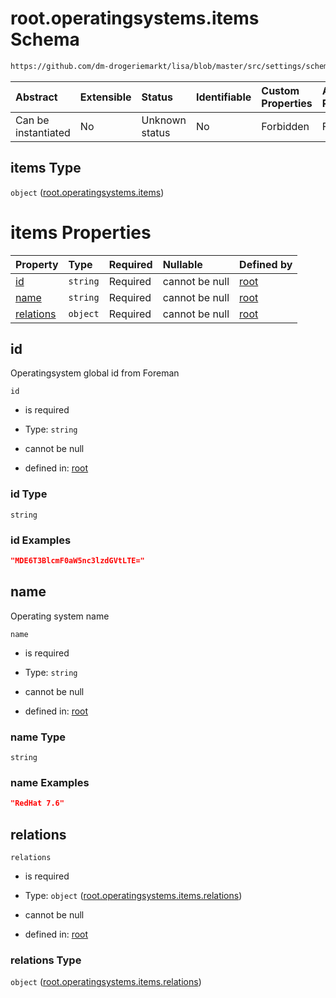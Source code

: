 # root.operatingsystems.items Schema

```txt
https://github.com/dm-drogeriemarkt/lisa/blob/master/src/settings/schema.json#/properties/operatingsystems/items
```



| Abstract            | Extensible | Status         | Identifiable | Custom Properties | Additional Properties | Access Restrictions | Defined In                                                                               |
| :------------------ | :--------- | :------------- | :----------- | :---------------- | :-------------------- | :------------------ | :--------------------------------------------------------------------------------------- |
| Can be instantiated | No         | Unknown status | No           | Forbidden         | Forbidden             | none                | [settings.schema.json\*](../../src/settings/settings.schema.json "open original schema") |

## items Type

`object` ([root.operatingsystems.items](settings-properties-rootoperatingsystems-rootoperatingsystemsitems.md))

# items Properties

| Property                | Type     | Required | Nullable       | Defined by                                                                                                                                                                                                                                                          |
| :---------------------- | :------- | :------- | :------------- | :------------------------------------------------------------------------------------------------------------------------------------------------------------------------------------------------------------------------------------------------------------------ |
| [id](#id)               | `string` | Required | cannot be null | [root](settings-properties-rootoperatingsystems-rootoperatingsystemsitems-properties-id.md "https://github.com/dm-drogeriemarkt/lisa/blob/master/src/settings/schema.json#/properties/operatingsystems/items/properties/id")                                        |
| [name](#name)           | `string` | Required | cannot be null | [root](settings-properties-rootoperatingsystems-rootoperatingsystemsitems-properties-name.md "https://github.com/dm-drogeriemarkt/lisa/blob/master/src/settings/schema.json#/properties/operatingsystems/items/properties/name")                                    |
| [relations](#relations) | `object` | Required | cannot be null | [root](settings-properties-rootoperatingsystems-rootoperatingsystemsitems-properties-rootoperatingsystemsitemsrelations.md "https://github.com/dm-drogeriemarkt/lisa/blob/master/src/settings/schema.json#/properties/operatingsystems/items/properties/relations") |

## id

Operatingsystem global id from Foreman

`id`

*   is required

*   Type: `string`

*   cannot be null

*   defined in: [root](settings-properties-rootoperatingsystems-rootoperatingsystemsitems-properties-id.md "https://github.com/dm-drogeriemarkt/lisa/blob/master/src/settings/schema.json#/properties/operatingsystems/items/properties/id")

### id Type

`string`

### id Examples

```json
"MDE6T3BlcmF0aW5nc3lzdGVtLTE="
```

## name

Operating system name

`name`

*   is required

*   Type: `string`

*   cannot be null

*   defined in: [root](settings-properties-rootoperatingsystems-rootoperatingsystemsitems-properties-name.md "https://github.com/dm-drogeriemarkt/lisa/blob/master/src/settings/schema.json#/properties/operatingsystems/items/properties/name")

### name Type

`string`

### name Examples

```json
"RedHat 7.6"
```

## relations



`relations`

*   is required

*   Type: `object` ([root.operatingsystems.items.relations](settings-properties-rootoperatingsystems-rootoperatingsystemsitems-properties-rootoperatingsystemsitemsrelations.md))

*   cannot be null

*   defined in: [root](settings-properties-rootoperatingsystems-rootoperatingsystemsitems-properties-rootoperatingsystemsitemsrelations.md "https://github.com/dm-drogeriemarkt/lisa/blob/master/src/settings/schema.json#/properties/operatingsystems/items/properties/relations")

### relations Type

`object` ([root.operatingsystems.items.relations](settings-properties-rootoperatingsystems-rootoperatingsystemsitems-properties-rootoperatingsystemsitemsrelations.md))
